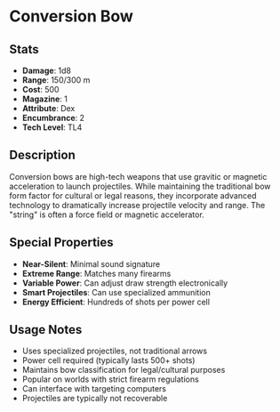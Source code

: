 # Conversion Bow

## Stats
- **Damage**: 1d8
- **Range**: 150/300 m
- **Cost**: 500
- **Magazine**: 1
- **Attribute**: Dex
- **Encumbrance**: 2
- **Tech Level**: TL4

## Description
Conversion bows are high-tech weapons that use gravitic or magnetic acceleration to launch projectiles. While maintaining the traditional bow form factor for cultural or legal reasons, they incorporate advanced technology to dramatically increase projectile velocity and range. The "string" is often a force field or magnetic accelerator.

## Special Properties
- **Near-Silent**: Minimal sound signature
- **Extreme Range**: Matches many firearms
- **Variable Power**: Can adjust draw strength electronically
- **Smart Projectiles**: Can use specialized ammunition
- **Energy Efficient**: Hundreds of shots per power cell

## Usage Notes
- Uses specialized projectiles, not traditional arrows
- Power cell required (typically lasts 500+ shots)
- Maintains bow classification for legal/cultural purposes
- Popular on worlds with strict firearm regulations
- Can interface with targeting computers
- Projectiles are typically not recoverable